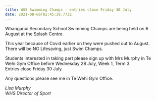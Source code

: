 ```yaml
---
title: WSS Swimming Champs - entries close Friday 30 July
date: 2021-08-06T02:45:39.773Z
---
```

Whanganui Secondary School Swimming Champs are being held on 6 August at the Splash Centre.

This year because of Covid earlier on they were pushed out to August.\
There will be NO Lifesaving, just Swim Champs.

Students interested in taking part please sign up with Mrs Murphy in Te Wehi Gym Office before Wednesday 28 July, Week 1, Term 3.\
Entries close Friday 30 July.

Any questions please see me in Te Wehi Gym Office.

*Lisa Murphy\
WHS Director of Sport*
